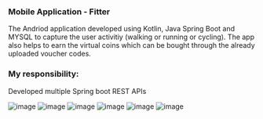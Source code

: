 ### Mobile Application - Fitter

The Andriod application developed using Kotlin, Java Spring Boot and MYSQL to capture the user activitiy (walking or running or cycling). The app also helps to earn the virtual coins which can be bought through the already uploaded voucher codes.

### My responsibility:
Developed multiple Spring boot REST APIs

![image](https://user-images.githubusercontent.com/59464659/164519637-86490c3b-da4e-48d7-818b-ccc09c95abf8.png)
![image](https://user-images.githubusercontent.com/59464659/164521625-2cd689a0-a023-44d2-80c5-25f1ad0190fb.png)
![image](https://user-images.githubusercontent.com/59464659/164519900-6c2d9acd-9f56-400a-b8c0-dbe19bfceff7.png)
![image](https://user-images.githubusercontent.com/59464659/164519960-581c5e32-eab8-4002-bbed-a6967060340d.png)
![image](https://user-images.githubusercontent.com/59464659/164520010-7c0aeecb-789a-4a02-9fce-3a3907304991.png)
![image](https://user-images.githubusercontent.com/59464659/164520033-110569dc-bb23-47c3-beb6-605efe0d58d0.png)
